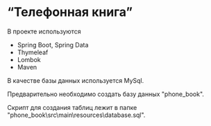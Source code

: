# “Телефонная книга”

В проекте используются 
- Spring Boot, Spring Data
- Thymeleaf
- Lombok 
- Maven

В качестве базы данных используется MySql.

Предварительно необходимо создать базу данных "phone_book".

Скрипт для создания таблиц лежит в папке "phone_book\src\main\resources\database.sql".
